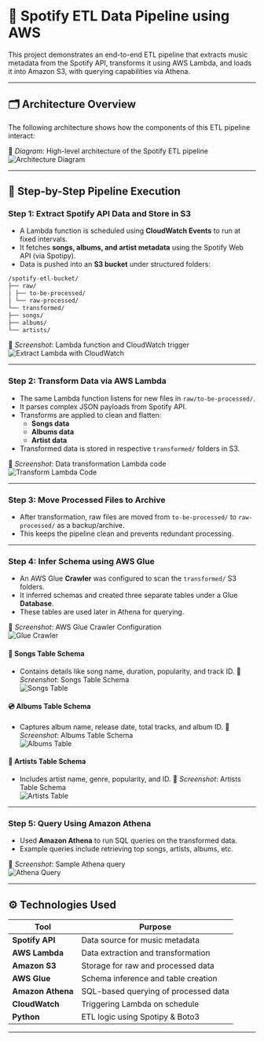 # 🎵 Spotify ETL Data Pipeline using AWS

This project demonstrates an end-to-end ETL pipeline that extracts music metadata from the Spotify API, transforms it using AWS Lambda, and loads it into Amazon S3, with querying capabilities via Athena.

---

## 🗂️ Architecture Overview

The following architecture shows how the components of this ETL pipeline interact:

📸 _Diagram_: High-level architecture of the Spotify ETL pipeline  
![Architecture Diagram](screenshots/Spotify_ETL_Architecture.png)

---

## 🚀 Step-by-Step Pipeline Execution

### Step 1: Extract Spotify API Data and Store in S3

- A Lambda function is scheduled using **CloudWatch Events** to run at fixed intervals.
- It fetches **songs, albums, and artist metadata** using the Spotify Web API (via Spotipy).
- Data is pushed into an **S3 bucket** under structured folders:

```bash
/spotify-etl-bucket/
├── raw/
│ ├── to-be-processed/
│ └── raw-processed/
└── transformed/
├── songs/
├── albums/
└── artists/
```

📸 _Screenshot_: Lambda function and CloudWatch trigger  
![Extract Lambda with CloudWatch](screenshots/extract_lambda_with_cloudwatch_trigger.png)

---

### Step 2: Transform Data via AWS Lambda

- The same Lambda function listens for new files in `raw/to-be-processed/`.
- It parses complex JSON payloads from Spotify API.
- Transforms are applied to clean and flatten:
  - **Songs data**
  - **Albums data**
  - **Artist data**
- Transformed data is stored in respective `transformed/` folders in S3.

📸 _Screenshot_: Data transformation Lambda code  
![Transform Lambda Code](screenshots/transform_lambda_code.png)

---

### Step 3: Move Processed Files to Archive

- After transformation, raw files are moved from `to-be-processed/` to `raw-processed/` as a backup/archive.
- This keeps the pipeline clean and prevents redundant processing.

---

### Step 4: Infer Schema using AWS Glue

- An AWS Glue **Crawler** was configured to scan the `transformed/` S3 folders.
- It inferred schemas and created three separate tables under a Glue **Database**.
- These tables are used later in Athena for querying.

📸 _Screenshot_: AWS Glue Crawler Configuration  
![Glue Crawler](screenshots/glue_crawler.png)

#### 🎵 Songs Table Schema
- Contains details like song name, duration, popularity, and track ID.
📸 _Screenshot_: Songs Table Schema  
![Songs Table](screenshots/songs_table_schema.png)

#### 💿 Albums Table Schema
- Captures album name, release date, total tracks, and album ID.
📸 _Screenshot_: Albums Table Schema  
![Albums Table](screenshots/albums_table_schema.png)

#### 🎤 Artists Table Schema
- Includes artist name, genre, popularity, and ID.
📸 _Screenshot_: Artists Table Schema  
![Artists Table](screenshots/artists_table_schema.png)

---

### Step 5: Query Using Amazon Athena

- Used **Amazon Athena** to run SQL queries on the transformed data.
- Example queries include retrieving top songs, artists, albums, etc.

📸 _Screenshot_: Sample Athena query  
![Athena Query](screenshots/athena_query.png)

---

## ⚙️ Technologies Used

| Tool             | Purpose                             |
|------------------|-------------------------------------|
| **Spotify API**  | Data source for music metadata      |
| **AWS Lambda**   | Data extraction and transformation  |
| **Amazon S3**    | Storage for raw and processed data  |
| **AWS Glue**     | Schema inference and table creation |
| **Amazon Athena**| SQL-based querying of processed data|
| **CloudWatch**   | Triggering Lambda on schedule       |
| **Python**       | ETL logic using Spotipy & Boto3     |

---
